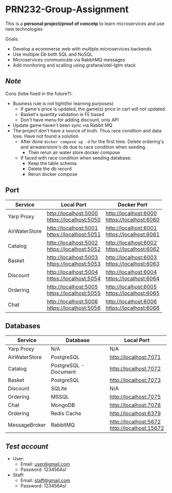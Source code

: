 # PRN232-Group-Assignment

This is a **personal project/proof of concetp** to learn microservices and use new technologies

Goals:

- Develop a ecommerse web with multiple microservices backends
- Use multiple Db both SQL and NoSQL
- Microservices communicate via RabbitMQ messages
- Add monitoring and scalling using grafana/otel-lgtm stack

## _Note_

Cons (tobe fixed in the future?):

- Business rule is not tight(for learning purposes)
  - If game's price is updated, the game(s) price in cart will not updated
  - Basket's quantity validation is FE based
  - Don't have menu for adding discount, only API
- Update game haven't been sync via Rabbit MQ
- The project don't have a source of truth. Thus race condition and data lose. Have not found a solution
  - After done `docker compose up -d` for the first time. Delete ordering's and airwaterstore's db due to race condition when seeding.
    - Then rerun air water store docker compose
  - If faced with race condition when seeding database:
    - Keep the table schema
    - Delete the db record
    - Rerun docker compose

## Port

| Service       | Local Port                                             | Docker Port                                            |
| ------------- | ------------------------------------------------------ | ------------------------------------------------------ |
| Yarp Proxy    | <http://localhost:5000> <br/> <https://localhost:5050> | <http://localhost:6000> <br/> <https://localhost:6060> |
| AirWaterStore | <http://localhost:5001> <br/> <https://localhost:5051> | <http://localhost:6001> <br/> <https://localhost:6061> |
| Catalog       | <http://localhost:5002> <br/> <https://localhost:5052> | <http://localhost:6002> <br/> <https://localhost:6062> |
| Basket        | <http://localhost:5003> <br/> <https://localhost:5053> | <http://localhost:6003> <br/> <https://localhost:6063> |
| Discount      | <http://localhost:5004> <br/> <https://localhost:5054> | <http://localhost:6004> <br/> <https://localhost:6064> |
| Ordering      | <http://localhost:5005> <br/> <https://localhost:5055> | <http://localhost:6005> <br/> <https://localhost:6065> |
| Chat          | <http://localhost:5006> <br/> <https://localhost:5056> | <http://localhost:6006> <br/> <https://localhost:6066> |

## Databases

| Service       | Database              | Local Port                                             |
| ------------- | --------------------- | ------------------------------------------------------ |
| Yarp Proxy    | N/A                   | N/A                                                    |
| AirWaterStore | PostgreSQL            | <http://localhost:7071>                                |
| Catalog       | PostgreSQL - Document | <http://localhost:7072>                                |
| Basket        | PostgreSQL            | <http://localhost:7073>                                |
| Discount      | SQLite                | N/A                                                    |
| Ordering      | MSSQL                 | <http://localhost:7075>                                |
| Chat          | MongoDB               | <http://localhost:7076>                                |
| Ordering      | Redis Cache           | <http://localhost:6379>                                |
| MessageBroker | RabbitMQ              | <http://localhost:5672> <br/> <http://localhost:15672> |

## _Test account_

- User:
  - Email: <user@gmail.com>
  - Password: 123456As!
- Staff:
  - Email: <staff@gmail.com>
  - Password: 123456As!
